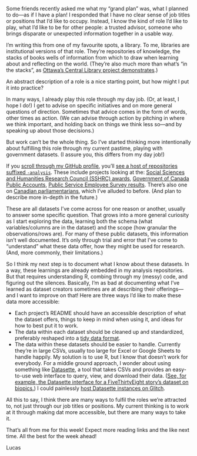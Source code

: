 Some friends recently asked me what my “grand plan” was, what I planned to do—as if I have a plan! I responded that I have no clear sense of job titles or positions that I’d like to occupy. Instead, I know the kind of role I’d like to play, what I’d like to be for other people: a trusted advisor, someone who brings disparate or unexpected information together in a usable way.

I’m writing this from one of my favourite spots, a library. To me, libraries are institutional versions of that role. They’re repositories of knowledge, the stacks of books wells of information from which to draw when learning about and reflecting on the world. (They’re also much more than what’s “in the stacks”, as [Ottawa’s Central Library project demonstrates](https://inspire555.ca/library-archives-spaces/).)

An abstract description of a role is a nice starting point, but how might I put it into practice?

In many ways, I already play this role through my day job. (Or, at least, I hope I do!) I get to advise on specific initiatives and on more general questions of direction. Sometimes that advice comes in the form of words, other times as action. (We can advise through action by pitching in where we think important, and holding back on things we think less so—and by speaking up about those decisions.)

But work can’t be the whole thing. So I’ve started thinking more intentionally about fulfilling this role through my current pastime, playing with government datasets. (I assure you, this differs from my day job!)

If you [scroll through my GitHub profile](https://github.com/lchski?tab=repositories), you’ll [see a host of repositories suffixed `-analysis`](https://github.com/lchski?utf8=%E2%9C%93&tab=repositories&q=-analysis). These include projects looking at the: [Social Sciences and Humanities Research Council (SSHRC) awards](https://github.com/lchski/sshrc-awards-analysis), [Government of Canada Public Accounts](https://github.com/lchski/public-accounts-analysis), [Public Service Employee Survey results](https://github.com/lchski/pses-analysis). There’s also one on [Canadian parliamentarians](https://github.com/lchski/parliamentarians-analysis), which I’ve alluded to before. (And plan to describe more in-depth in the future.)

These are all datasets I’ve come across for one reason or another, usually to answer some specific question. That grows into a more general curiosity as I start exploring the data, learning both the schema (what variables/columns are in the dataset) and the scope (how granular the observations/rows are). For many of these public datasets, this information isn’t well documented. It’s only through trial and error that I’ve come to “understand” what these data offer, how they might be used for research. (And, more commonly, their limitations.)

So I think my next step is to document what I know about these datasets. In a way, these learnings are already embedded in my analysis repositories. But that requires understanding R, combing through my (messy) code, and figuring out the silences. Basically, I’m as bad at documenting what I’ve learned as dataset creators sometimes are at describing their offerings—and I want to improve on that! Here are three ways I’d like to make these data more accessible:

- Each project’s README should have an accessible description of what the dataset offers, things to keep in mind when using it, and ideas for how to best put it to work.
- The data within each dataset should be cleaned up and standardized, preferably reshaped into a [tidy data format](https://r4ds.had.co.nz/tidy-data.html). 
- The data within these datasets should be easier to handle. Currently they’re in large CSVs, usually too large for Excel or Google Sheets to handle happily. My solution is to use R, but I know that doesn’t work for everybody. For a middle ground approach, I wonder about using something like [Datasette](https://github.com/simonw/datasette), a tool that takes CSVs and provides an easy-to-use web interface to query, view, and download their data. ([See, for example, the Datasette interface for a FiveThirtyEight story’s dataset on biopics.](https://fivethirtyeight.datasettes.com/fivethirtyeight/biopics%2Fbiopics)) I could painlessly [host Datasette instances on Glitch](https://datasette.readthedocs.io/en/stable/getting_started.html#try-datasette-without-installing-anything-using-glitch).

All this to say, I think there are many ways to fulfil the roles we’re attracted to, not just through our job titles or positions. My current thinking is to work at it through making dat more accessible, but there are many ways to take it.

That’s all from me for this week! Expect more reading links and the like next time. All the best for the week ahead!

Lucas